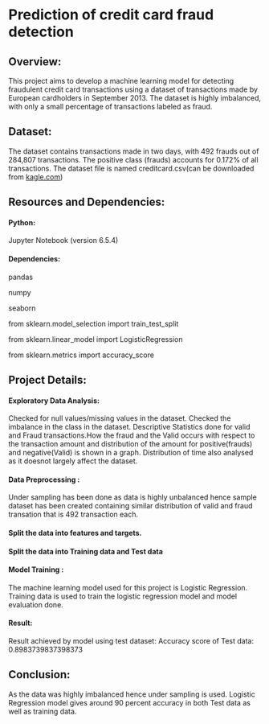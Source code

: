# Prediction of credit card fraud detection

## Overview:
This project aims to develop a machine learning model for detecting fraudulent credit card transactions using a dataset of transactions made by European cardholders in September 2013. The dataset is highly imbalanced, with only a small percentage of transactions labeled as fraud.

## Dataset:
The dataset contains transactions made in two days, with 492 frauds out of 284,807 transactions. The positive class (frauds) accounts for 0.172% of all transactions. The dataset file is named creditcard.csv(can be downloaded from [kagle.com](https://www.kaggle.com/datasets/mlg-ulb/creditcardfraud))

## Resources and Dependencies:
#### Python:
Jupyter Notebook (version 6.5.4)
#### Dependencies:
pandas

numpy

seaborn

from sklearn.model_selection import train_test_split

from sklearn.linear_model import LogisticRegression

from sklearn.metrics import accuracy_score

## Project Details:
#### Exploratory Data Analysis:
Checked for null values/missing values in the dataset. Checked the imbalance in the class in the dataset. Descriptive Statistics done for valid and Fraud transactions.How the fraud and the Valid occurs with respect to the transaction amount and distribution of the amount for positive(frauds) and negative(Valid) is shown in a graph. Distribution of time also analysed as it doesnot largely affect the dataset.

#### Data Preprocessing :
Under sampling has been done as data is highly unbalanced hence sample dataset has been created containing similar distribution of valid and fraud transation that is 492 transaction each.

#### Split the data into features and targets.

#### Split the data into Training data and Test data

#### Model Training :
The machine learning model used for this project is Logistic Regression. Training data is used to train the logistic regression model and model evaluation done.

#### Result:
Result achieved by model using test dataset:
Accuracy score of Test data: 0.8983739837398373

## Conclusion:
As the data was highly imbalanced hence under sampling is used. Logistic Regression model gives around 90 percent accuracy in both Test data as well as training data.
